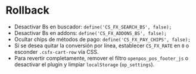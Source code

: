 # Rollback

- Desactivar Bs en buscador: `define('CS_FX_SEARCH_BS', false);`
- Desactivar Bs en addons: `define('CS_FX_ADDONS_BS', false);`
- Ocultar chips de métodos de pago: `define('CS_FX_PAY_CHIPS', false);`
- Si se desea quitar la conversión por línea, establecer `CS_FX_RATE` en `0` o esconder `.csfx-cart-row` vía CSS.
- Para revertir completamente, remover el filtro `openpos_pos_footer_js` o desactivar el plugin y limpiar `localStorage` (`op_settings`).